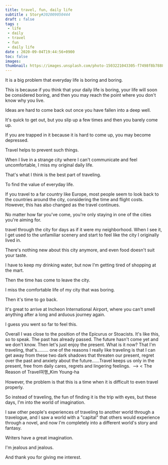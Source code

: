 ```yaml
---
title: travel, fun, daily life
subtitle : Story#202009050444
draft : false
tags :
 - life
 - daily
 - travel
 - fun
 - daily life
date : 2020-09-04T19:44:56+0900
toc: false
images: 
thumbnail: https://images.unsplash.com/photo-1503221043305-f7498f8b7888?ixlib=rb-1.2.1&q=80&fm=jpg&crop=entropy&cs=tinysrgb&w=1080&fit=max&ixid=eyJhcHBfaWQiOjE1NTU0OX0
---
```


It is a big problem that everyday life is boring and boring.  

This is because if you think that your daily life is boring, your life will soon be considered boring, and then you may reach the point where you don't know why you live.  

Ideas are hard to come back out once you have fallen into a deep well.  

It's quick to get out, but you slip up a few times and then you barely come up.  

If you are trapped in it because it is hard to come up, you may become depressed.  

Travel helps to prevent such things.  

When I live in a strange city where I can't communicate and feel uncomfortable, I miss my original daily life.  

That's what I think is the best part of traveling.  

To find the value of everyday life.  

If you travel to a far country like Europe, most people seem to look back to the countries around the city, considering the time and flight costs. However, this has also changed as the travel continues.  

No matter how far you've come, you're only staying in one of the cities you're aiming for.  

travel through the city for days as if it were my neighborhood. When I see it, I get used to the unfamiliar scenery and start to feel like the city I originally lived in.  

There's nothing new about this city anymore, and even food doesn't suit your taste.  

I have to keep my drinking water, but now I'm getting tired of shopping at the mart.  

Then the time has come to leave the city.  

I miss the comfortable life of my city that was boring.  

Then it's time to go back.  

It's great to arrive at Incheon International Airport, where you can't smell anything after a long and arduous journey again.  

I guess you went so far to feel this.  

Overall I was close to the position of the Epicurus or Stoacists. It's like this, so to speak. The past has already passed. The future hasn't come yet and we don't know. Then let's just enjoy the present. What is it now? That I'm traveling, that's......... one of the reasons I really like traveling is that I can get away from these two dark shadows that threaten our present, regret over the past and anxiety about the future......Travel keeps us only in the present, free from daily cares, regrets and lingering feelings.  -->  < The Reason of Travel여행_Kim Young-ha  

However, the problem is that this is a time when it is difficult to even travel properly.  

So instead of traveling, the fun of finding it is the trip with eyes, but these days, I'm into the world of imagination.  

I saw other people's experiences of traveling to another world through a travelogue, and I saw a world with a "capital" that others would experience through a novel, and now I'm completely into a different world's story and fantasy.  

Writers have a great imagination.  

I'm jealous and jealous.  

And thank you for giving me interest.  


